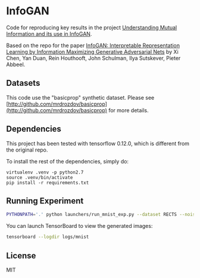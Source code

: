 # InfoGAN

Code for reproducing key results in the project [Understanding Mutual Information and its use in InfoGAN](http://mrdrozdov.com/papers/infogan.pdf).

Based on the repo for the paper [InfoGAN: Interpretable Representation Learning by Information Maximizing Generative Adversarial Nets](https://arxiv.org/abs/1606.03657) by Xi Chen, Yan Duan, Rein Houthooft, John Schulman, Ilya Sutskever, Pieter Abbeel.

## Datasets

This code use the "basicprop" synthetic dataset. Please see [http://github.com/mrdrozdov/basicprop](http://github.com/mrdrozdov/basicprop) for more details.

## Dependencies

This project has been tested with tensorflow 0.12.0, which is different from the original repo.

To install the rest of the dependencies, simply do:

```
virtualenv .venv -p python2.7
source .venv/bin/activate
pip install -r requirements.txt
```

## Running Experiment

```bash
PYTHONPATH='.' python launchers/run_mnist_exp.py --dataset RECTS --noise both
```

You can launch TensorBoard to view the generated images:

```bash
tensorboard --logdir logs/mnist
```

## License

MIT
